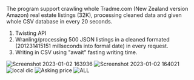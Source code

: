 The program support crawling whole Tradme.com (New Zealand version Amazon) real estate listings (32K), processing cleaned data and given whole CSV database in every 20 seconds.

1. Twisting API
2. Wranling/processing 500 JSON listings in a cleaned formated (201231415151 millseconds into formal date) in every request.
3. Writing in CSV using "await" fasting writing time.



![Screenshot 2023-01-02 163936](https://user-images.githubusercontent.com/124453554/224488586-a6f0d2d8-98d1-48e2-949d-7ec4c3092e8e.png)
![Screenshot 2023-01-02 164021](https://user-images.githubusercontent.com/124453554/224488589-9bb7f741-8097-4418-aaeb-94b08de79379.png)
![local dic ](https://user-images.githubusercontent.com/124453554/224488595-09a26da5-205a-481b-877f-2b8948cca020.png)
![Asking price ](https://user-images.githubusercontent.com/124453554/224488605-2b244b72-230c-4d10-b702-b8a1251a0428.png)
![ALL](https://user-images.githubusercontent.com/124453554/224488615-f8ce4864-fea2-46a6-9ae8-f212f9a0a8bd.png)
